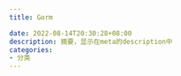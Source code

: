 ```yaml
---
title: Gorm

date: 2022-08-14T20:30:28+08:00
description: 摘要，显示在meta的description中
categories:
- 分类
---
```

